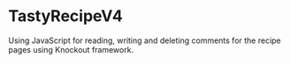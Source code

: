 # TastyRecipeV4
Using JavaScript for reading, writing and deleting comments for the recipe pages using Knockout framework.
